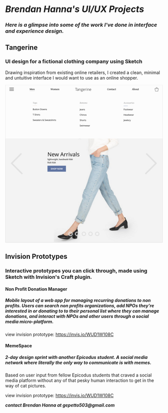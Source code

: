 # _Brendan Hanna's UI/UX Projects_

### _Here is a glimpse into some of the work I've done in interface and experience design._

## Tangerine
### UI design for a fictional clothing company using Sketch

Drawing inspiration from existing online retailers, I created a clean, minimal and untuitive interface I would want to use as an online shopper.

<img src="images/desktop_menu_open.png" alt="desktop size view of design">

## Invision Prototypes
### Interactive prototypes you can click through, made using Sketch with Invision's Craft plugin.

#### Non Profit Donation Manager
##### Mobile layout of a web app for managing recurring donations to non profits.  Users can search non profits organizations, add NPOs they're interested in or donating to to their personal list where they can manage donations, and interact with NPOs and other users through a social media micro-platform.

view invision prototype: https://invis.io/WUD1W108C

#### MemeSpace
##### 2-day design sprint with another Epicodus student.  A social media network where literally the only way to communicate is with memes.

Based on user input from fellow Epicodus students that craved a social media platform without any of that pesky human interaction to get in the way of cat pictures.

view invision prototype: https://invis.io/WUD1W108C


**_contact Brendan Hanna at gepetto503@gmail.com_**
